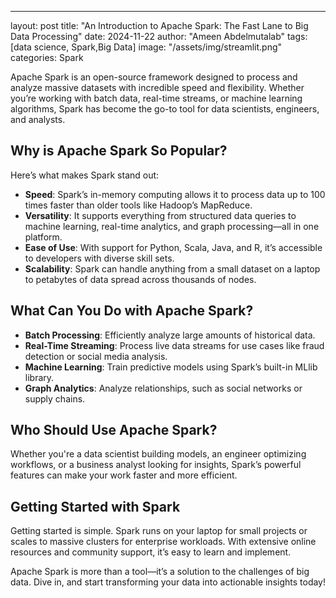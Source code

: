---
layout: post
title: "An Introduction to Apache Spark: The Fast Lane to Big Data Processing"
date: 2024-11-22
author: "Ameen Abdelmutalab"
tags: [data science, Spark,Big Data]
image: "/assets/img/streamlit.png"
categories: Spark

Apache Spark is an open-source framework designed to process and analyze massive datasets with incredible speed and flexibility. Whether you’re working with batch data, real-time streams, or machine learning algorithms, Spark has become the go-to tool for data scientists, engineers, and analysts.

## Why is Apache Spark So Popular?

Here’s what makes Spark stand out:

- **Speed**: Spark’s in-memory computing allows it to process data up to 100 times faster than older tools like Hadoop’s MapReduce.
- **Versatility**: It supports everything from structured data queries to machine learning, real-time analytics, and graph processing—all in one platform.
- **Ease of Use**: With support for Python, Scala, Java, and R, it’s accessible to developers with diverse skill sets.
- **Scalability**: Spark can handle anything from a small dataset on a laptop to petabytes of data spread across thousands of nodes.

## What Can You Do with Apache Spark?

- **Batch Processing**: Efficiently analyze large amounts of historical data.
- **Real-Time Streaming**: Process live data streams for use cases like fraud detection or social media analysis.
- **Machine Learning**: Train predictive models using Spark’s built-in MLlib library.
- **Graph Analytics**: Analyze relationships, such as social networks or supply chains.

## Who Should Use Apache Spark?

Whether you're a data scientist building models, an engineer optimizing workflows, or a business analyst looking for insights, Spark’s powerful features can make your work faster and more efficient.

## Getting Started with Spark

Getting started is simple. Spark runs on your laptop for small projects or scales to massive clusters for enterprise workloads. With extensive online resources and community support, it’s easy to learn and implement.

Apache Spark is more than a tool—it’s a solution to the challenges of big data. Dive in, and start transforming your data into actionable insights today!
